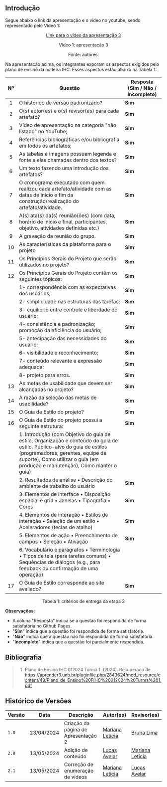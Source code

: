 ## Introdução

<p>Segue abaixo o link da apresentação e o vídeo no youtube, sendo representado pelo Vídeo 1:</p>

<center>

[Link para o vídeo da apresentação 3]()

<!-- <iframe width="1000vw" height="400vh" src="https://www.youtube.com/embed/ydc852MorRA?si=ssoAZEJ4-qq5B-5P" title="YouTube video player" frameborder="0" allow="accelerometer; autoplay; clipboard-write; encrypted-media; gyroscope; picture-in-picture" allowfullscreen></iframe> -->

<p>Vídeo 1: apresentação 3</p>
Fonte: autores.

</center>

<p>Na apresentação acima, os integrantes exporam os aspectos exigidos pelo plano de ensino da matéria IHC. Esses aspectos estão abaixo na Tabela 1:</p>


| Nº | Questão | Resposta (Sim / Não / Incompleto)|
|:----:|---------|----------------------------------|
| 1  | O histórico de versão padronizado?                                                                                        |  **Sim**  |
| 2  | O(s) autor(es) e o(s) revisor(es) para cada artefato?                                                                     |  **Sim**  |
| 3  | Vídeo de apresentação na categoria "não listado" no YouTube;                                                              |  **Sim**  |
| 4  | Referências bibliográficas e/ou bibliografia em todos os artefatos;                                                       |  **Sim**  |
| 5  | As tabelas e imagens possuem legenda e fonte e elas chamadas dentro dos textos?                                           |  **Sim**  |
| 6  | Um texto fazendo uma introdução dos artefatos?                                                                            |  **Sim**  |
| 7  | O cronograma executado com quem realizou cada artefato/atividade com as datas de início e fim da construção/realização do artefato/atividade. |  **Sim**  |
| 8  | A(s) ata(s) da(s) reunião(ões) (com data, horário de início e final, participantes, objetivo, atividades definidas etc.)  |  **Sim**  |
| 9  | A gravação da reunião do grupo.                                                                                           |  **Sim**  |
| 10 | As características da plataforma para o projeto                                                                           |  **Sim**  |
| 11 | Os Princípios Gerais do Projeto que serão utilizados no projeto?                                                          |  **Sim**  |
| 12 | Os Princípios Gerais do Projeto contêm os seguintes tópicos:                                                              |  **Sim**  |
|    | 1- correspondência com as expectativas dos usuários;                                                                      |  **Sim**  |
|    | 2- simplicidade nas estruturas das tarefas;                                                                               |  **Sim**  |
|    | 3- equilíbrio entre controle e liberdade do usuário;                                                                      |  **Sim**  |
|    | 4- consistência e padronização; promoção da eficiência do usuário;                                                        |  **Sim**  |
|    | 5- antecipação das necessidades do usuário;                                                                               |  **Sim**  |
|    | 6- visibilidade e reconhecimento;                                                                                         |  **Sim**  |
|    | 7- conteúdo relevante e expressão adequada;                                                                               |  **Sim**  |
|    | 8- projeto para erros.                                                                                                    |  **Sim**  |
| 13 | As metas de usabilidade que devem ser alcançadas no projeto?                                                              |  **Sim**  |
| 14 | A razão da seleção das metas de usabilidade?                                                                              |  **Sim**  |
| 15 | O Guia de Estilo do projeto?                                                                                              |  **Sim**  |
| 16 | O Guia de Estilo do projeto possui a seguinte estrutura:                                                                  |  **Sim**  |
|    | 1. Introdução (com Objetivo do guia de estilo, Organização e conteúdo do guia de estilo, Público-alvo do guia de estilos (programadores, gerentes, equipe de suporte), Como utilizar o guia (em produção e manutenção), Como manter o guia) |    |
|    | 2. Resultados de análise • Descrição do ambiente de trabalho do usuário                                                   |  **Sim**  |
|    | 3. Elementos de interface • Disposição espacial e grid • Janelas • Tipografia • Cores                                     |  **Sim**  |
|    | 4. Elementos de interação • Estilos de interação • Seleção de um estilo • Aceleradores (teclas de atalho)                 |  **Sim**  |
|    | 5. Elementos de ação • Preenchimento de campos • Seleção • Ativação                                                       |  **Sim**  |
|    | 6. Vocabulário e parágrafos • Terminologia • Tipos de tela (para tarefas comuns) • Sequências de diálogos (e.g., para feedback ou confirmação de uma operação)                    |    |
| 17 | O Guia de Estilo corresponde ao site avaliado?                                                                            |  **Sim**  |


<center>

<p>Tabela 1: critérios de entrega da etapa 3</p>

</center>

**Observações:**

* A coluna "Resposta" indica se a questão foi respondida de forma satisfatória no Github Pages.
* "**Sim**" indica que a questão foi respondida de forma satisfatória.
* "**Não**" indica que a questão não foi respondida de forma satisfatória.
* "**Incompleto**" indica que a questão foi parcialmente respondida.

## Bibliografia

> 1. Plano de Ensino IHC 012024 Turma 1. (2024). Recuperado de https://aprender3.unb.br/pluginfile.php/2843624/mod_resource/content/48/Plano_de_Ensino%20FIHC%20012024%20Turma%201.pdf

## Histórico de Versões

| Versão |    Data    | Descrição                                 | Autor(es)                                       | Revisor(es)                                    |
| ------ | :--------: | ----------------------------------------- | ----------------------------------------------- | ---------------------------------------------- |
| `1.0`   | 23/04/2024 | Criação da página de Apresentação 2                         | [Mariana Letícia](https://github.com/Marianannn) |     [Bruna Lima](https://github.com/libruna)     | 
| `2.0`   | 13/05/2024 | Adição de conteúdo | [Lucas Avelar](https://github.com/LucasAvelar2711) |    [Mariana Letícia](https://github.com/Marianannn)     | 
| `2.1`   | 13/05/2024 | Correção de enumeração de vídeos | [Mariana Letícia](https://github.com/Marianannn) | [Lucas Avelar](https://github.com/LucasAvelar2711)        | 
